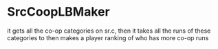 # SrcCoopLBMaker
it gets all the co-op categories on sr.c, then it takes all the runs of these categories to then makes a player ranking of who has more co-op runs
